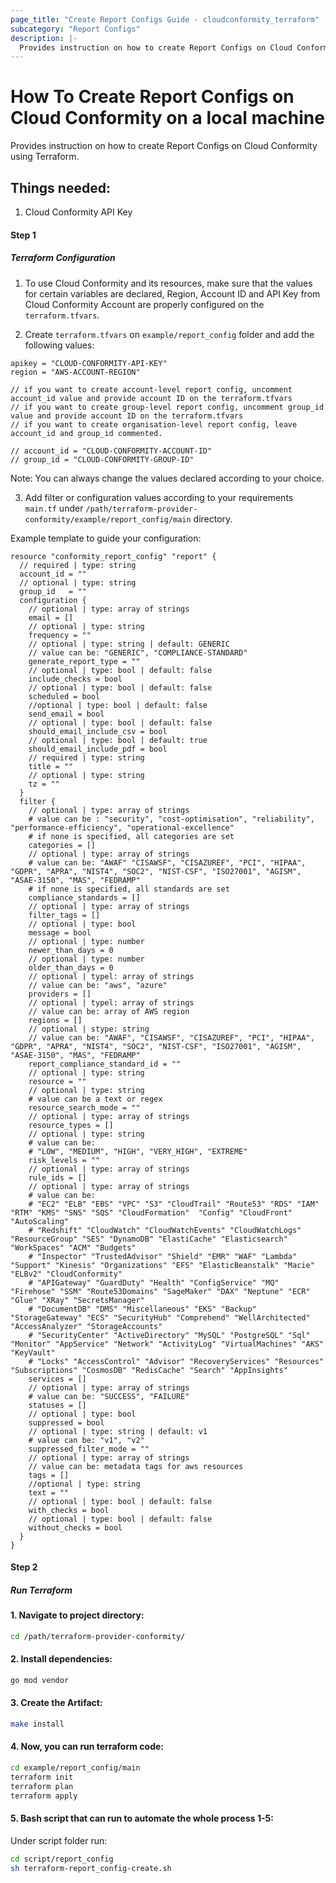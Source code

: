 ```yaml
---
page_title: "Create Report Configs Guide - cloudconformity_terraform"
subcategory: "Report Configs"
description: |-
  Provides instruction on how to create Report Configs on Cloud Conformity using Terraform.
---
```


# How To Create Report Configs on Cloud Conformity on a local machine
Provides instruction on how to create Report Configs on Cloud Conformity using Terraform.

## Things needed:
1. Cloud Conformity API Key

#### Step 1

##### Terraform Configuration

1. To use Cloud Conformity and its resources, make sure that the values for certain variables are declared, Region, Account ID and API Key from Cloud Conformity Account are properly configured on the `terraform.tfvars`.

2. Create `terraform.tfvars` on `example/report_config` folder and add the following values:

```hcl
apikey = "CLOUD-CONFORMITY-API-KEY"
region = "AWS-ACCOUNT-REGION"

// if you want to create account-level report config, uncomment account_id value and provide account ID on the terraform.tfvars
// if you want to create group-level report config, uncomment group_id value and provide account ID on the terraform.tfvars
// if you want to create organisation-level report config, leave account_id and group_id commented.

// account_id = "CLOUD-CONFORMITY-ACCOUNT-ID" 
// group_id = "CLOUD-CONFORMITY-GROUP-ID"
```
Note: You can always change the values declared according to your choice.

3. Add filter or configuration values according to your requirements `main.tf` under `/path/terraform-provider-conformity/example/report_config/main` directory.

Example template to guide your configuration:

```hcl
resource "conformity_report_config" "report" {
  // required | type: string
  account_id = "" 
  // optional | type: string
  group_id   = ""   
  configuration { 
    // optional | type: array of strings
    email = [] 
    // optional | type: string
    frequency = ""
    // optional | type: string | default: GENERIC
    // value can be: "GENERIC", "COMPLIANCE-STANDARD"
    generate_report_type = "" 
    // optional | type: bool | default: false
    include_checks = bool
    // optional | type: bool | default: false
    scheduled = bool
    //optional | type: bool | default: false
    send_email = bool
    // optional | type: bool | default: false
    should_email_include_csv = bool
    // optional | type: bool | default: true
    should_email_include_pdf = bool
    // required | type: string 
    title = ""
    // optional | type: string
    tz = ""
  }
  filter {
    // optional | type: array of strings 
    # value can be : "security", "cost-optimisation", "reliability", "performance-efficiency", "operational-excellence"
    # if none is specified, all categories are set
    categories = []
    // optional | type: array of strings
    # value can be: "AWAF" "CISAWSF", "CISAZUREF", "PCI", "HIPAA", "GDPR", "APRA", "NIST4", "SOC2", "NIST-CSF", "ISO27001", "AGISM", "ASAE-3150", "MAS", "FEDRAMP"
    # if none is specified, all standards are set
    compliance_standards = []
    // optional | type: array of strings 
    filter_tags = []
    // optional | type: bool
    message = bool
    // optional | type: number
    newer_than_days = 0
    // optional | type: number
    older_than_days = 0
    // optional | typel: array of strings
    // value can be: "aws", "azure"
    providers = []
    // optional | typel: array of strings
    // value can be: array of AWS region
    regions = []
    // optional | stype: string
    // value can be: "AWAF", "CISAWSF", "CISAZUREF", "PCI", "HIPAA", "GDPR", "APRA", "NIST4", "SOC2", "NIST-CSF", "ISO27001", "AGISM", "ASAE-3150", "MAS", "FEDRAMP"
    report_compliance_standard_id = ""
    // optional | type: string
    resource = ""
    // optional | type: string 
    # value can be a text or regex
    resource_search_mode = ""
    // optional | type: array of strings
    resource_types = []
    // optional | type: string
    # value can be: 
    # "LOW", "MEDIUM", "HIGH", "VERY_HIGH", "EXTREME"
    risk_levels = ""
    // optional | type: array of strings
    rule_ids = []
    // optional | type: array of strings
    # value can be: 
    # "EC2" "ELB" "EBS" "VPC" "S3" "CloudTrail" "Route53" "RDS" "IAM" "RTM" "KMS" "SNS" "SQS" "CloudFormation"  "Config" "CloudFront" "AutoScaling" 
    # "Redshift" "CloudWatch" "CloudWatchEvents" "CloudWatchLogs" "ResourceGroup" "SES" "DynamoDB" "ElastiCache" "Elasticsearch" "WorkSpaces" "ACM" "Budgets" 
    # "Inspector" "TrustedAdvisor" "Shield" "EMR" "WAF" "Lambda" "Support" "Kinesis" "Organizations" "EFS" "ElasticBeanstalk" "Macie" "ELBv2" "CloudConformity" 
    # "APIGateway" "GuardDuty" "Health" "ConfigService" "MQ" "Firehose" "SSM" "Route53Domains" "SageMaker" "DAX" "Neptune" "ECR" "Glue" "XRay" "SecretsManager" 
    # "DocumentDB" "DMS" "Miscellaneous" "EKS" "Backup" "StorageGateway" "ECS" "SecurityHub" "Comprehend" "WellArchitected" "AccessAnalyzer" "StorageAccounts" 
    # "SecurityCenter" "ActiveDirectory" "MySQL" "PostgreSQL" "Sql" "Monitor" "AppService" "Network" "ActivityLog" "VirtualMachines" "AKS" "KeyVault" 
    # "Locks" "AccessControl" "Advisor" "RecoveryServices" "Resources" "Subscriptions" "CosmosDB" "RedisCache" "Search" "AppInsights"
    services = []
    // optional | type: array of strings
    # value can be: "SUCCESS", "FAILURE"
    statuses = []
    // optional | type: bool
    suppressed = bool
    // optional | type: string | default: v1
    # value can be: "v1", "v2"
    suppressed_filter_mode = ""
    // optional | type: array of strings
    // value can be: metadata tags for aws resources
    tags = []
    //optional | type: string
    text = ""
    // optional | type: bool | default: false
    with_checks = bool
    // optional | type: bool | default: false
    without_checks = bool
  }
}
```

#### Step 2

##### Run Terraform

#### 1. Navigate to project directory:
```sh
cd /path/terraform-provider-conformity/
```
#### 2. Install dependencies:
```sh
go mod vendor
```
#### 3. Create the Artifact:
```sh
make install
```
#### 4. Now, you can run terraform code:
```sh
cd example/report_config/main
terraform init
terraform plan
terraform apply
```
#### 5. Bash script that can run to automate the whole process 1-5:

Under script folder run:
```sh
cd script/report_config
sh terraform-report_config-create.sh
```
